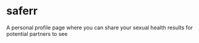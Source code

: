 # saferr
A personal profile page where you can share your sexual health results for potential partners to see

